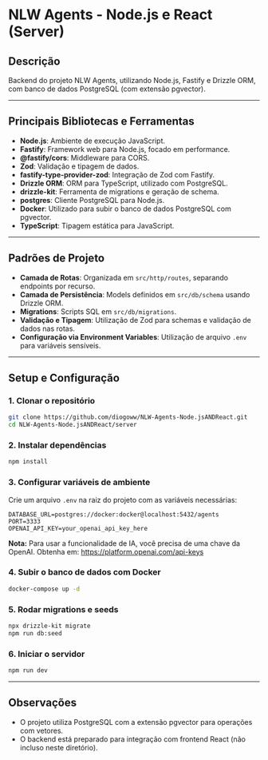 # NLW Agents - Node.js e React (Server)

## Descrição

Backend do projeto NLW Agents, utilizando Node.js, Fastify e Drizzle ORM, com banco de dados PostgreSQL (com extensão pgvector).

---

## Principais Bibliotecas e Ferramentas

- **Node.js**: Ambiente de execução JavaScript.
- **Fastify**: Framework web para Node.js, focado em performance.
- **@fastify/cors**: Middleware para CORS.
- **Zod**: Validação e tipagem de dados.
- **fastify-type-provider-zod**: Integração de Zod com Fastify.
- **Drizzle ORM**: ORM para TypeScript, utilizado com PostgreSQL.
- **drizzle-kit**: Ferramenta de migrations e geração de schema.
- **postgres**: Cliente PostgreSQL para Node.js.
- **Docker**: Utilizado para subir o banco de dados PostgreSQL com pgvector.
- **TypeScript**: Tipagem estática para JavaScript.

---

## Padrões de Projeto

- **Camada de Rotas**: Organizada em `src/http/routes`, separando endpoints por recurso.
- **Camada de Persistência**: Models definidos em `src/db/schema` usando Drizzle ORM.
- **Migrations**: Scripts SQL em `src/db/migrations`.
- **Validação e Tipagem**: Utilização de Zod para schemas e validação de dados nas rotas.
- **Configuração via Environment Variables**: Utilização de arquivo `.env` para variáveis sensíveis.

---

## Setup e Configuração

### 1. Clonar o repositório

```bash
git clone https://github.com/diogoww/NLW-Agents-Node.jsANDReact.git
cd NLW-Agents-Node.jsANDReact/server
```

### 2. Instalar dependências

```bash
npm install
```

### 3. Configurar variáveis de ambiente

Crie um arquivo `.env` na raiz do projeto com as variáveis necessárias:

```
DATABASE_URL=postgres://docker:docker@localhost:5432/agents
PORT=3333
OPENAI_API_KEY=your_openai_api_key_here
```

**Nota:** Para usar a funcionalidade de IA, você precisa de uma chave da OpenAI. Obtenha em: https://platform.openai.com/api-keys

### 4. Subir o banco de dados com Docker

```bash
docker-compose up -d
```

### 5. Rodar migrations e seeds

```bash
npx drizzle-kit migrate
npm run db:seed
```

### 6. Iniciar o servidor

```bash
npm run dev
```

---

## Observações

- O projeto utiliza PostgreSQL com a extensão pgvector para operações com vetores.
- O backend está preparado para integração com frontend React (não incluso neste diretório). 